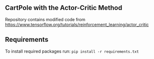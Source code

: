## CartPole with the Actor-Critic Method
Repository contains modified code from https://www.tensorflow.org/tutorials/reinforcement_learning/actor_critic

## Requirements
To install required packages run: `pip install -r requirements.txt`
